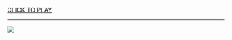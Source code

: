 
<a href="https://premium76.site?title=unblocked_papa's_games&ref=13M">CLICK TO PLAY</a></h3>
<hr>

<a href="https://premium76.site?title=unblocked_papa's_games&ref=13M"><img src="https://clearcache.store/games.png"></a>



